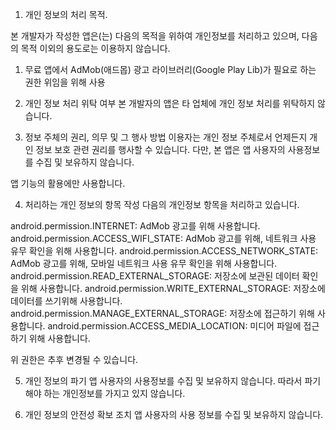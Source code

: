 1. 개인 정보의 처리 목적.

본 개발자가 작성한 앱은(는) 다음의 목적을 위하여 개인정보를 처리하고 있으며, 다음의 목적 이외의 용도로는 이용하지 않습니다.

1) 무료 앱에서 AdMob(애드몹) 광고 라이브러리(Google Play Lib)가 필요로 하는 권한 위임을 위해 사용

2. 개인 정보 처리 위탁 여부
본 개발자의 앱은 타 업체에 개인 정보 처리를 위탁하지 않습니다.

3. 정보 주체의 권리, 의무 및 그 행사 방법
이용자는 개인 정보 주체로서 언제든지 개인 정보 보호 관련 권리를 행사할 수 있습니다.
다만, 본 앱은 앱 사용자의 사용정보를 수집 및 보유하지 않습니다.

앱 기능의 활용에만 사용합니다.

4. 처리하는 개인 정보의 항목 작성
다음의 개인정보 항목을 처리하고 있습니다.


android.permission.INTERNET: AdMob 광고를 위해 사용합니다.
android.permission.ACCESS_WIFI_STATE: AdMob 광고를 위해, 네트워크 사용 유무 확인을 위해 사용합니다.
android.permission.ACCESS_NETWORK_STATE: AdMob 광고를 위해, 모바일 네트워크 사용 유무 확인을 위해 사용합니다.
android.permission.READ_EXTERNAL_STORAGE: 저장소에 보관된 데이터 확인을 위해 사용합니다.
android.permission.WRITE_EXTERNAL_STORAGE: 저장소에 데이터를 쓰기위해 사용합니다.
android.permission.MANAGE_EXTERNAL_STORAGE: 저장소에 접근하기 위해 사용합니다.
android.permission.ACCESS_MEDIA_LOCATION: 미디어 파일에 접근하기 위해 사용합니다.

위 권한은 추후 변경될 수 있습니다.

5. 개인 정보의 파기
앱 사용자의 사용정보를 수집 및 보유하지 않습니다. 따라서 파기 해야 하는 개인정보를 가지고 있지 않습니다.

6. 개인 정보의 안전성 확보 조치
앱 사용자의 사용 정보를 수집 및 보유하지 않습니다.
